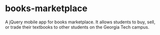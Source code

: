 # books-marketplace
A jQuery mobile app for books marketplace.
It allows students to buy, sell, or trade their textbooks to other students on the Georgia Tech campus.
